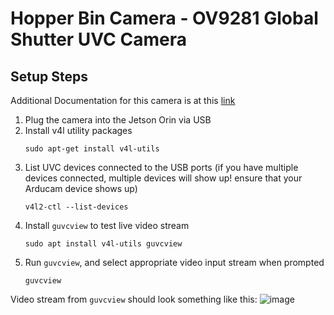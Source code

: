 # Hopper Bin Camera - OV9281 Global Shutter UVC Camera

## Setup Steps

Additional Documentation for this camera is at this [link](https://docs.arducam.com/UVC-Camera/Appilcation-Note/External-Trigger-Mode/OV9281-Global-Shutter/)

1. Plug the camera into the Jetson Orin via USB
2. Install v4l utility packages
   ```shell
   sudo apt-get install v4l-utils
   ```
3. List UVC devices connected to the USB ports (if you have multiple devices connected, multiple devices will show up! ensure that your Arducam device shows up)
   ```shell
   v4l2-ctl --list-devices
   ```
4. Install `guvcview` to test live video stream
   ```shell
   sudo apt install v4l-utils guvcview
   ```
5. Run `guvcview`, and select appropriate video input stream when prompted
   ```shell
   guvcview
   ```

Video stream from `guvcview` should look something like this:
![image](https://github.com/user-attachments/assets/fa1b3acb-0d29-44aa-ac1e-05a45e21245b)


